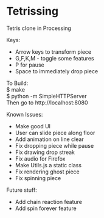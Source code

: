 Tetrissing
==========

Tetris clone in Processing

Keys:
 - Arrow keys to transform piece
 - G,F,K,M - toggle some features
 - P for pause
 - Space to immediately drop piece

To Build:  
 $ make  
 $ python -m SimpleHTTPServer  
Then go to http://localhost:8080 

Known Issues:
 - Make good UI
 - User can slide piece along floor
 - Add animation on line clear
 - Fix dropping piece while pause
 - Fix drawing drop streak
 - Fix audio for Firefox
 - Make Utils.js a static class
 - Fix rendering ghost piece
 - Fix spinning piece

Future stuff:
 - Add chain reaction feature
 - Add spin forever feature
